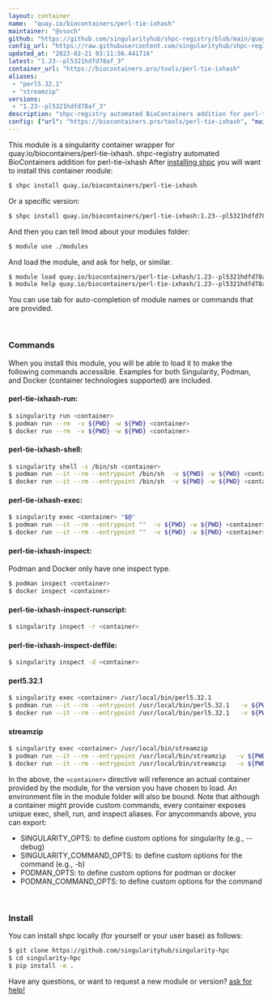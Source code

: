 ```yaml
---
layout: container
name:  "quay.io/biocontainers/perl-tie-ixhash"
maintainer: "@vsoch"
github: "https://github.com/singularityhub/shpc-registry/blob/main/quay.io/biocontainers/perl-tie-ixhash/container.yaml"
config_url: "https://raw.githubusercontent.com/singularityhub/shpc-registry/main/quay.io/biocontainers/perl-tie-ixhash/container.yaml"
updated_at: "2023-02-21 03:11:56.441716"
latest: "1.23--pl5321hdfd78af_3"
container_url: "https://biocontainers.pro/tools/perl-tie-ixhash"
aliases:
 - "perl5.32.1"
 - "streamzip"
versions:
 - "1.23--pl5321hdfd78af_3"
description: "shpc-registry automated BioContainers addition for perl-tie-ixhash"
config: {"url": "https://biocontainers.pro/tools/perl-tie-ixhash", "maintainer": "@vsoch", "description": "shpc-registry automated BioContainers addition for perl-tie-ixhash", "latest": {"1.23--pl5321hdfd78af_3": "sha256:c243a755dacae015e9483e007a8df1b45030a4519161356329f7a35ae4bb21ac"}, "tags": {"1.23--pl5321hdfd78af_3": "sha256:c243a755dacae015e9483e007a8df1b45030a4519161356329f7a35ae4bb21ac"}, "docker": "quay.io/biocontainers/perl-tie-ixhash", "aliases": {"perl5.32.1": "/usr/local/bin/perl5.32.1", "streamzip": "/usr/local/bin/streamzip"}}
---
```


This module is a singularity container wrapper for quay.io/biocontainers/perl-tie-ixhash.
shpc-registry automated BioContainers addition for perl-tie-ixhash
After [installing shpc](#install) you will want to install this container module:


```bash
$ shpc install quay.io/biocontainers/perl-tie-ixhash
```

Or a specific version:

```bash
$ shpc install quay.io/biocontainers/perl-tie-ixhash:1.23--pl5321hdfd78af_3
```

And then you can tell lmod about your modules folder:

```bash
$ module use ./modules
```

And load the module, and ask for help, or similar.

```bash
$ module load quay.io/biocontainers/perl-tie-ixhash/1.23--pl5321hdfd78af_3
$ module help quay.io/biocontainers/perl-tie-ixhash/1.23--pl5321hdfd78af_3
```

You can use tab for auto-completion of module names or commands that are provided.

<br>

### Commands

When you install this module, you will be able to load it to make the following commands accessible.
Examples for both Singularity, Podman, and Docker (container technologies supported) are included.

#### perl-tie-ixhash-run:

```bash
$ singularity run <container>
$ podman run --rm  -v ${PWD} -w ${PWD} <container>
$ docker run --rm  -v ${PWD} -w ${PWD} <container>
```

#### perl-tie-ixhash-shell:

```bash
$ singularity shell -s /bin/sh <container>
$ podman run --it --rm --entrypoint /bin/sh  -v ${PWD} -w ${PWD} <container>
$ docker run --it --rm --entrypoint /bin/sh  -v ${PWD} -w ${PWD} <container>
```

#### perl-tie-ixhash-exec:

```bash
$ singularity exec <container> "$@"
$ podman run --it --rm --entrypoint ""  -v ${PWD} -w ${PWD} <container> "$@"
$ docker run --it --rm --entrypoint ""  -v ${PWD} -w ${PWD} <container> "$@"
```

#### perl-tie-ixhash-inspect:

Podman and Docker only have one inspect type.

```bash
$ podman inspect <container>
$ docker inspect <container>
```

#### perl-tie-ixhash-inspect-runscript:

```bash
$ singularity inspect -r <container>
```

#### perl-tie-ixhash-inspect-deffile:

```bash
$ singularity inspect -d <container>
```


#### perl5.32.1

```bash
$ singularity exec <container> /usr/local/bin/perl5.32.1
$ podman run --it --rm --entrypoint /usr/local/bin/perl5.32.1   -v ${PWD} -w ${PWD} <container> -c " $@"
$ docker run --it --rm --entrypoint /usr/local/bin/perl5.32.1   -v ${PWD} -w ${PWD} <container> -c " $@"
```


#### streamzip

```bash
$ singularity exec <container> /usr/local/bin/streamzip
$ podman run --it --rm --entrypoint /usr/local/bin/streamzip   -v ${PWD} -w ${PWD} <container> -c " $@"
$ docker run --it --rm --entrypoint /usr/local/bin/streamzip   -v ${PWD} -w ${PWD} <container> -c " $@"
```



In the above, the `<container>` directive will reference an actual container provided
by the module, for the version you have chosen to load. An environment file in the
module folder will also be bound. Note that although a container
might provide custom commands, every container exposes unique exec, shell, run, and
inspect aliases. For anycommands above, you can export:

 - SINGULARITY_OPTS: to define custom options for singularity (e.g., --debug)
 - SINGULARITY_COMMAND_OPTS: to define custom options for the command (e.g., -b)
 - PODMAN_OPTS: to define custom options for podman or docker
 - PODMAN_COMMAND_OPTS: to define custom options for the command

<br>

### Install

You can install shpc locally (for yourself or your user base) as follows:

```bash
$ git clone https://github.com/singularityhub/singularity-hpc
$ cd singularity-hpc
$ pip install -e .
```

Have any questions, or want to request a new module or version? [ask for help!](https://github.com/singularityhub/singularity-hpc/issues)